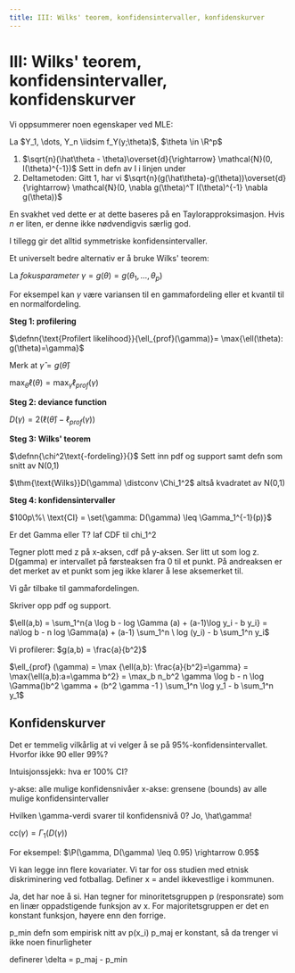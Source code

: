```yaml
---
title: III: Wilks' teorem, konfidensintervaller, konfidenskurver
---
```



$\newcommand{\hdr}[4]{\color{#2}\boxed{#1\ |\ \textcolor{black}{#3} #4}\color{black} }$

$\newcommand{\defn}[1]{\hdr{D}{fdc086}{#1}{}}$
$\newcommand{\defnn}[2]{\hdr{D}{fdc086}{#1}{\ |\ \textcolor{black}{#2}}}$
$\newcommand{\thm}[1]{\hdr{T}{7fc97f}{#1}{}}$
$\newcommand{\ex}[1]{\hdr{E}{ae9ed4}{#1}{}}$
$\newcommand{\danger}[1]{\hdr{\textbf{☡}}{##cc0000}{#1}{\textcolor{##cc0000}{\mid \textbf{☡}}}}$
$\renewcommand{\P}{\mathbb{P}}$

$\newcommand{\iidsim}{\overset{\mathrm{iid}}{\sim}}$

$\newcommand{\distconv}{\overset{d}{\rightarrow}}$



# III: Wilks' teorem, konfidensintervaller, konfidenskurver

Vi oppsummerer noen egenskaper ved MLE:

La $Y_1, \dots, Y_n \iidsim f_Y(y;\theta)$, $\theta \in \R^p$

1. $\sqrt{n}(\hat\theta - \theta)\overset{d}{\rightarrow} \mathcal{N}(0, I(\theta)^{-1})$
   Sett in defn av I i linjen under
2. Deltametoden: Gitt 1, har vi $\sqrt{n}(g(\hat\theta)-g(\theta))\overset{d}{\rightarrow} \mathcal{N}(0, \nabla g(\theta)^T I(\theta)^{-1} \nabla g(\theta))$

En svakhet ved dette er at dette baseres på en Taylorapproksimasjon. Hvis $n$ er liten, er denne ikke nødvendigvis særlig god.

I tillegg gir det alltid symmetriske konfidensintervaller.

Et universelt bedre alternativ er å bruke Wilks' teorem:

La *fokusparameter* $\gamma=g(\theta) = g(\theta_1, \dots, \theta_p)$

For eksempel kan $\gamma$ være variansen til en gammafordeling eller et kvantil til en normalfordeling.

**Steg 1: profilering**

$\defnn{\text{Profilert likelihood}}{\ell_{prof}(\gamma)}= \max{\ell(\theta): g(\theta)=\gamma}$

Merk at $\hat\gamma = g(\hat\theta)$

$\max_\theta \ell(\theta) = \max_\gamma \ell_{prof}(\gamma)$

**Steg 2: deviance function**

$D(\gamma) = 2(\ell(\hat\theta)-\ell_{prof}(\gamma))$

**Steg 3: Wilks' teorem**

$\defnn{\chi^2\text{-fordeling}}{}$
Sett inn pdf og support samt defn som snitt av N(0,1)

$\thm{\text{Wilks}}D(\gamma) \distconv \Chi_1^2$ altså kvadratet av N(0,1)

**Steg 4: konfidensintervaller**

$100p\%\ \text{CI} = \set{\gamma: D(\gamma) \leq \Gamma_1^{-1}(p)}$

Er det Gamma eller T? Iaf CDF til chi_1^2

Tegner plott med z på x-aksen, cdf på y-aksen. Ser litt ut som log z. D(gamma) er intervallet på førsteaksen fra 0 til et punkt. På andreaksen er det merket av et punkt som jeg ikke klarer å lese aksemerket til.

Vi går tilbake til gammafordelingen.

Skriver opp pdf og support.

$\ell(a,b) = \sum_1^n{a \log b - log \Gamma (a) + (a-1)\log y_i - b y_i}
= na\log b - n log \Gamma(a) + (a-1) \sum_1^n \ log (y_i) - b \sum_1^n y_i$

Vi profilerer:  $g(a,b) = \frac{a}{b^2}$

$\ell_{prof} (\gamma) = \max {\ell(a,b): \frac{a}{b^2}=\gamma} = \max{\ell(a,b):a=\gamma b^2} = \max_b n_b^2 \gamma \log b - n \log \Gamma()b^2 \gamma + (b^2 \gamma -1 ) \sum_1^n \log y_1 - b \sum_1^n y_1$

## Konfidenskurver

Det er temmelig vilkårlig at vi velger å se på 95%-konfidensintervallet. Hvorfor ikke 90 eller 99%?

Intuisjonssjekk: hva er 100% CI?


y-akse: alle mulige konfidensnivåer
x-akse: grensene (bounds) av alle mulige konfidensintervaller

Hvilken \gamma-verdi svarer til konfidensnivå 0? Jo, \hat\gamma!

$\text{cc}(\gamma) = \Gamma_1(D(\gamma))$

For eksempel: $\P(\gamma, D(\gamma) \leq 0.95) \rightarrow 0.95$

Vi kan legge inn flere kovariater. Vi tar for oss studien med etnisk diskriminering ved fotballag. Definer x = andel ikkevestlige i kommunen.

Ja, det har noe å si. Han tegner for minoritetsgruppen p (responsrate) som en linær oppadstigende funksjon av x. For majoritetsgruppen er det en konstant funksjon, høyere enn den forrige.

p_min defn som empirisk nitt av p(x_i)
p_maj er konstant, så da trenger vi ikke noen finurligheter

definerer \delta = p_maj - p_min